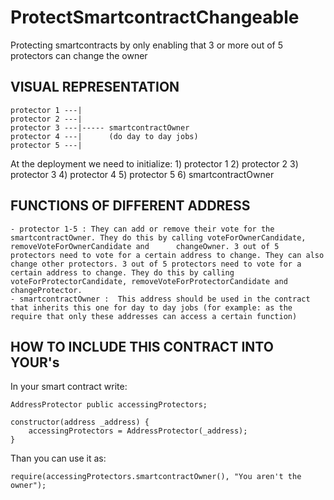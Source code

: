 # ProtectSmartcontractChangeable
Protecting smartcontracts by only enabling that 3 or more out of 5 protectors can change the owner

VISUAL REPRESENTATION
---------------------

    protector 1 ---|
    protector 2 ---|
    protector 3 ---|----- smartcontractOwner 
    protector 4 ---|      (do day to day jobs)
    protector 5 ---|



At the deployment we need to initialize:
        1) protector 1
        2) protector 2
        3) protector 3
        4) protector 4
        5) protector 5
        6) smartcontractOwner

    
FUNCTIONS OF DIFFERENT ADDRESS
------------------------------

    - protector 1-5 : They can add or remove their vote for the smartcontractOwner. They do this by calling voteForOwnerCandidate, removeVoteForOwnerCandidate and      changeOwner. 3 out of 5 protectors need to vote for a certain address to change. They can also change other protectors. 3 out of 5 protectors need to vote for a certain address to change. They do this by calling voteForProtectorCandidate, removeVoteForProtectorCandidate and changeProtector.
    - smartcontractOwner :  This address should be used in the contract that inherits this one for day to day jobs (for example: as the require that only these addresses can access a certain function)
    
    
HOW TO INCLUDE THIS CONTRACT INTO YOUR's
----------------------------------------

In your smart contract write:

    AddressProtector public accessingProtectors;

    constructor(address _address) {
        accessingProtectors = AddressProtector(_address);
    }
    
Than you can use it as: 

    require(accessingProtectors.smartcontractOwner(), "You aren't the owner");

